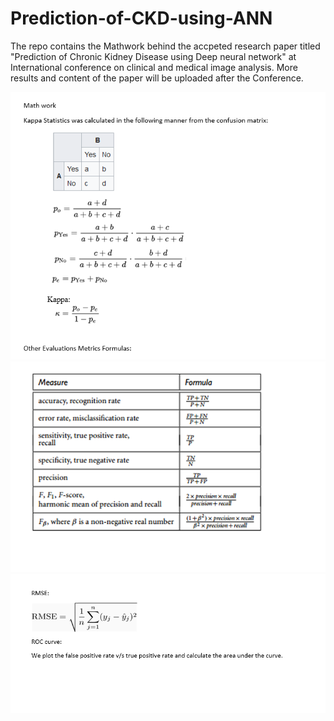 # Prediction-of-CKD-using-ANN
The repo contains the Mathwork behind the accpeted research paper titled "Prediction of Chronic Kidney Disease using Deep neural network" at International conference on clinical and medical image analysis. 
More results and content of the paper will be uploaded after the Conference.

![alt text](https://raw.githubusercontent.com/himansh123/Prediction-of-CKD-using-ANN/master/1.PNG)
![alt text](https://raw.githubusercontent.com/himansh123/Prediction-of-CKD-using-ANN/master/2.PNG)
![alt text](https://raw.githubusercontent.com/himansh123/Prediction-of-CKD-using-ANN/master/3.PNG)
